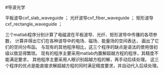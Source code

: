 #导波光学

平板波导cxf_slab_waveguide ；
光纤波导cxf_fiber_waveguide ；
矩形波导cxf_rectangle_waveguide ；

三个matlab程序分别计算了电磁波在平板波导、光纤、矩形波导中传播的各项参数，
计算并得出它们在各种波导中的电场、磁场、能量场的空间表达，
画出了它们的空间分布函。
与现有的其他程序相比，这三个程序的缺点是语法的使用很初级以致显得繁琐。
现有的程序主要采用matlab内置解超越方程的程序，其精度不能满足要求，
其他程序主要采用人眼识别超越方程的解，再手动后续处理。
这三个程序的优点是能直接求解超越方程的同时满足精度要求，并自动代入后续处理。
